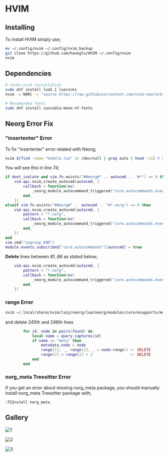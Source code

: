 # HVIM
## Installing
To install HVIM simply use;
```bash
mv ~/.config/nvim ~/.config/nvim_backup
git clone https://github.com/hanoglu/HVIM ~/.config/nvim
nvim
```
## Dependencies
```bash
# rocks.nvim installation
sudo dnf install lua5.1 luarocks
nvim -u NORC -c "source https://raw.githubusercontent.com/nvim-neorocks/rocks.nvim/master/installer.lua"

# Recomended fonts
sudo dnf install cascadia-mono-nf-fonts
```

## Neorg Error Fix
### "insertenter" Error
To fix "insertenter" error related with Neorg;
```bash
nvim $(find -name "module.lua" 2> /dev/null | grep auto | head -n1) # Possibly: ~/.local/share/nvim/lazy/neorg/lua/neorg/modules/core/autocommands/module.lua

```
You will see this in line *74*;
```lua
if dont_isolate and vim.fn.exists("#Neorg#" .. autocmd .. "#*") == 0 then
    vim.api.nvim_create_autocmd(autocmd, {
        callback = function(ev)
            _neorg_module_autocommand_triggered("core.autocommands.events." .. autocmd, false, ev)
        end,
    })
elseif vim.fn.exists("#Neorg#" .. autocmd .. "#*.norg") == 0 then
    vim.api.nvim_create_autocmd(autocmd, {
        pattern = "*.norg",
        callback = function(ev)
            _neorg_module_autocommand_triggered("core.autocommands.events." .. autocmd, true, ev)
        end,
    })
end
vim.cmd("augroup END")
module.events.subscribed["core.autocommands"][autocmd] = true
```
**Delete** lines between *81..86* as stated below;
```lua
    vim.api.nvim_create_autocmd(autocmd, {
        pattern = "*.norg",
        callback = function(ev)
            _neorg_module_autocommand_triggered("core.autocommands.events." .. autocmd, true, ev)
        end,
    })
```
### range Error
```bash
nvim ~/.local/share/nvim/lazy/neorg/lua/neorg/modules/core/esupports/metagen/module.lua
```
and delete 245th and 246th lines
```lua
        for id, node in pairs(found) do
            local name = query.captures[id]
            if name == "meta" then
                metadata_node = node
                range[1], _, range[2], _ = node:range() <- DELETE
                range[2] = range[2] + 2                 <- DELETE
            end
        end

```
### norg_meta Treesitter Error
If you get an error about missing norg_meta package, you should manually install norg_meta Treesitter package with;
```vimscript
:TSInstall norg_meta
```
## Gallery
![1](https://github.com/user-attachments/assets/4ce4234b-ec31-4638-afcb-b15bc83f3d61)

![2](https://github.com/user-attachments/assets/ecc68a27-b037-460d-a222-8a25ae3064e5)

![3](https://github.com/user-attachments/assets/d921d44a-2c75-4add-af9e-50169897d2a2)
